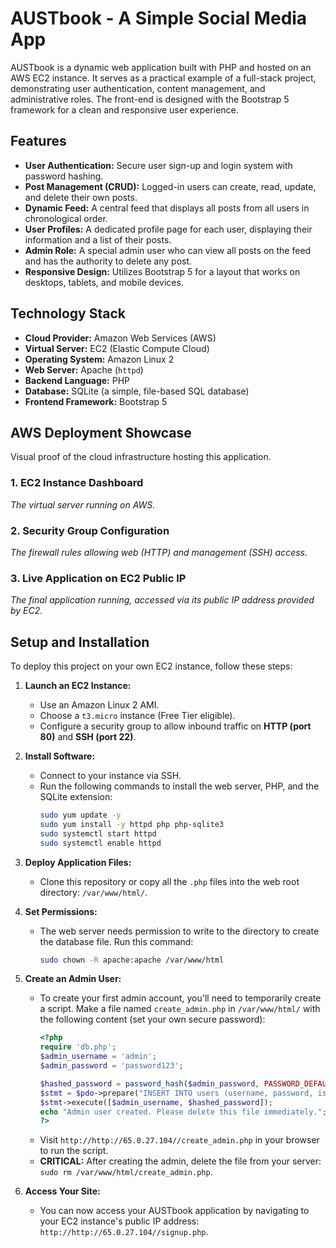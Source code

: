 # AUSTbook - A Simple Social Media App

AUSTbook is a dynamic web application built with PHP and hosted on an AWS EC2 instance. It serves as a practical example of a full-stack project, demonstrating user authentication, content management, and administrative roles. The front-end is designed with the Bootstrap 5 framework for a clean and responsive user experience.

## Features

-   **User Authentication:** Secure user sign-up and login system with password hashing.
-   **Post Management (CRUD):** Logged-in users can create, read, update, and delete their own posts.
-   **Dynamic Feed:** A central feed that displays all posts from all users in chronological order.
-   **User Profiles:** A dedicated profile page for each user, displaying their information and a list of their posts.
-   **Admin Role:** A special admin user who can view all posts on the feed and has the authority to delete any post.
-   **Responsive Design:** Utilizes Bootstrap 5 for a layout that works on desktops, tablets, and mobile devices.

## Technology Stack

-   **Cloud Provider:** Amazon Web Services (AWS)
-   **Virtual Server:** EC2 (Elastic Compute Cloud)
-   **Operating System:** Amazon Linux 2
-   **Web Server:** Apache (`httpd`)
-   **Backend Language:** PHP
-   **Database:** SQLite (a simple, file-based SQL database)
-   **Frontend Framework:** Bootstrap 5

## AWS Deployment Showcase

Visual proof of the cloud infrastructure hosting this application.

### 1. EC2 Instance Dashboard
*The virtual server running on AWS.*

<!-- DRAG AND DROP YOUR ec2-dashboard.png IMAGE HERE -->

### 2. Security Group Configuration
*The firewall rules allowing web (HTTP) and management (SSH) access.*

<!-- DRAG AND DROP YOUR security-group-rules.png IMAGE HERE -->

### 3. Live Application on EC2 Public IP
*The final application running, accessed via its public IP address provided by EC2.*

<!-- DRAG AND DROP YOUR live-application.png IMAGE HERE -->

## Setup and Installation

To deploy this project on your own EC2 instance, follow these steps:

1.  **Launch an EC2 Instance:**
    -   Use an Amazon Linux 2 AMI.
    -   Choose a `t3.micro` instance (Free Tier eligible).
    -   Configure a security group to allow inbound traffic on **HTTP (port 80)** and **SSH (port 22)**.

2.  **Install Software:**
    -   Connect to your instance via SSH.
    -   Run the following commands to install the web server, PHP, and the SQLite extension:
        ```bash
        sudo yum update -y
        sudo yum install -y httpd php php-sqlite3
        sudo systemctl start httpd
        sudo systemctl enable httpd
        ```

3.  **Deploy Application Files:**
    -   Clone this repository or copy all the `.php` files into the web root directory: `/var/www/html/`.

4.  **Set Permissions:**
    -   The web server needs permission to write to the directory to create the database file. Run this command:
        ```bash
        sudo chown -R apache:apache /var/www/html
        ```

5.  **Create an Admin User:**
    -   To create your first admin account, you'll need to temporarily create a script. Make a file named `create_admin.php` in `/var/www/html/` with the following content (set your own secure password):
        ```php
        <?php
        require 'db.php';
        $admin_username = 'admin';
        $admin_password = 'password123';

        $hashed_password = password_hash($admin_password, PASSWORD_DEFAULT);
        $stmt = $pdo->prepare("INSERT INTO users (username, password, is_admin) VALUES (?, ?, 1)");
        $stmt->execute([$admin_username, $hashed_password]);
        echo "Admin user created. Please delete this file immediately.";
        ?>
        ```
    -   Visit `http://http://65.0.27.104//create_admin.php` in your browser to run the script.
    -   **CRITICAL:** After creating the admin, delete the file from your server: `sudo rm /var/www/html/create_admin.php`.

6.  **Access Your Site:**
    -   You can now access your AUSTbook application by navigating to your EC2 instance's public IP address: `http://http://65.0.27.104//signup.php`.
